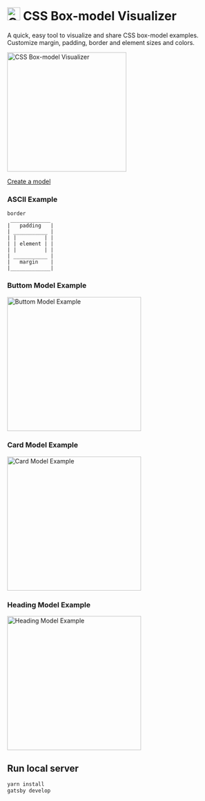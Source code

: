 <h1>
  <img width="30" alt="CSS Box-model Visualizer" src="https://user-images.githubusercontent.com/3717760/63388648-033a3800-c35e-11e9-86b8-9febb99d1655.png">
    CSS Box-model Visualizer
</h1>

A quick, easy tool to visualize and share CSS box-model examples. Customize margin, padding, border and element sizes and colors.

<a href="https://box-model-visualizer.netlify.com/model">
  <img width="276" alt="CSS Box-model Visualizer" src="https://user-images.githubusercontent.com/3717760/63387735-15ff3d80-c35b-11e9-993c-2b23d4d6cbcf.png">
</a>

[Create a model](https://box-model-visualizer.netlify.com/model)

### ASCII Example

```ascii
border
 _____________
|   padding   |
| ___________ |
| |         | |
| | element | |
| |         | |
| ___________ |
|   margin    |
|_____________|
```

### Buttom Model Example

<a href="https://box-model-visualizer.netlify.com/model/?mt=0&mr=16&mb=0&ml=0&mlb=margin&mbc=%23ff3f53&mlbc=%23303030&mlbv=true&mlbp=orm&muc=%23ffffff&mtuv=false&mruv=true&mbuv=false&mluv=false&bt=1&br=1&bb=1&bl=1&blb=border&bbc=%23ff8f00&blbc=%23303030&blbv=false&blbp=itl&buc=%23303030&btuv=false&bruv=false&bbuv=false&bluv=false&pt=8&pr=8&pb=8&pl=8&plb=padding&pbc=%2328e070&plbc=%23303030&plbv=true&plbp=itl&puc=%23303030&ptuv=true&pruv=true&pbuv=true&pluv=true&ew=150&eh=75&elb=button&ebc=%2300beff&elbc=%23ffffff&elbv=true&elbp=imc&euc=%23303030&ewuv=false&ehuv=false">
  <img width="310" alt="Buttom Model Example" src="https://user-images.githubusercontent.com/3717760/63553872-a6bb5200-c4f0-11e9-9e9a-ed6eec185f0a.png">
</a>

### Card Model Example

<a href="https://box-model-visualizer.netlify.com/model/?mt=0&mr=0&mb=32&ml=0&mlb=margin&mbc=%23ff3f53&mlbc=%23ffffff&mlbv=true&mlbp=ibl&muc=%23ffffff&mtuv=false&mruv=false&mbuv=true&mluv=false&bt=4&br=4&bb=4&bl=4&blb=border&bbc=%23ff8f00&blbc=%23303030&blbv=true&blbp=otl&buc=%23303030&btuv=false&bruv=false&bbuv=false&bluv=false&pt=16&pr=4&pb=16&pl=4&plb=padding&pbc=%2328e070&plbc=%23303030&plbv=true&plbp=ibl&puc=%23303030&ptuv=true&pruv=true&pbuv=true&pluv=true&ew=250&eh=150&elb=card&ebc=%2300beff&elbc=%23ffffff&elbv=true&elbp=itl&euc=%23303030&ewuv=true&ehuv=true">
  <img width="310" alt="Card Model Example" src="https://user-images.githubusercontent.com/3717760/63553873-a6bb5200-c4f0-11e9-93c2-3e56a7574867.png">
</a>

### Heading Model Example

<a href="https://box-model-visualizer.netlify.com/model/?mt=8&mr=0&mb=16&ml=0&mlb=margin&mbc=%23ff3f53&mlbc=%23ffffff&mlbv=true&mlbp=ibl&muc=%23ffffff&mtuv=true&mruv=false&mbuv=true&mluv=false&bt=0&br=0&bb=0&bl=0&blb=border&bbc=%23ff8f00&blbc=%23303030&blbv=false&blbp=itl&buc=%23303030&btuv=false&bruv=false&bbuv=false&bluv=false&pt=0&pr=0&pb=0&pl=0&plb=padding&pbc=%2328e070&plbc=%23303030&plbv=false&plbp=ibl&puc=%23303030&ptuv=false&pruv=false&pbuv=false&pluv=false&ew=300&eh=50&elb=heading&ebc=%2300beff&elbc=%23ffffff&elbv=true&elbp=imc&euc=%23303030&ewuv=false&ehuv=false">
  <img width="310" alt="Heading Model Example" src="https://user-images.githubusercontent.com/3717760/63553874-a6bb5200-c4f0-11e9-8dab-e6514a9f17d9.png">
</a>


## Run local server

```bash
yarn install
gatsby develop
```
